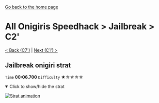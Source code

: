 [Go back to the home page](https://github.com/Doublevil/scbspeedrun)

# All Onigiris Speedhack > Jailbreak > C2'

[< Back (C7')](https://github.com/Doublevil/scbspeedrun/blob/main/levels/arb_sh/C/C7'.md) | [Next (C1') >](https://github.com/Doublevil/scbspeedrun/blob/main/levels/arb_sh/C/C1'.md)

## Jailbreak onigiri strat

`Time` **00:06.700** `Difficulty` ★☆☆☆☆
<details open>
  <summary>Click to show/hide the strat</summary>

  [![Strat animation](https://github.com/Doublevil/scbspeedrun/blob/main/media/levels/C/C2_JailbreakOnigiri.webp)](https://github.com/Doublevil/scbspeedrun/blob/main/media/levels/C/C2_JailbreakOnigiri.mp4?raw=true)
</details>
